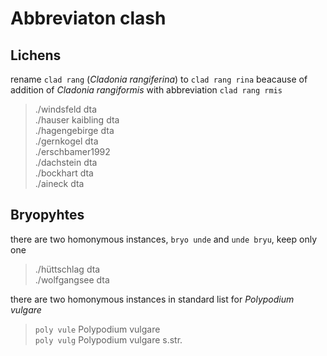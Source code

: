 Abbreviaton clash
=================

Lichens
--------
rename `clad rang` (*Cladonia rangiferina*) to `clad rang rina` beacause of addition of *Cladonia rangiformis* with abbreviation `clad rang rmis`

> ./windsfeld dta  
> ./hauser kaibling dta  
> ./hagengebirge dta  
> ./gernkogel dta  
> ./erschbamer1992  
> ./dachstein dta  
> ./bockhart dta  
> ./aineck dta  

Bryopyhtes
----------

there are two homonymous instances, `bryo unde` and `unde bryu`, keep only one

> ./hüttschlag dta  
> ./wolfgangsee dta  

there are two homonymous instances in standard list for *Polypodium vulgare*

> `poly vule` Polypodium vulgare  
> `poly vulg` Polypodium vulgare s.str.  
